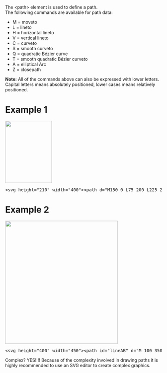 The &lt;path&gt; element is used to define a path.
<br>
The following commands are available for path data:
<ul>
  <li>M = moveto</li>
  <li>L = lineto</li>
  <li>H = horizontal lineto</li>
  <li>V = vertical lineto</li>
  <li>C = curveto</li>
  <li>S = smooth curveto</li>
  <li>Q = quadratic Bézier curve</li>
  <li>T = smooth quadratic Bézier curveto</li>
  <li>A = elliptical Arc</li>
  <li>Z = closepath</li>
</ul>
<b>Note:</b> All of the commands above can also be expressed with lower letters. Capital letters means absolutely positioned, lower cases means relatively positioned.
<h1>Example 1</h1>
<img src="https://i.imgur.com/pAqURcI.png" height="200" width="150">
<pre>&lt;svg height="210" width="400"&gt;&lt;path d="M150 0 L75 200 L225 200 Z" /&gt;&lt;/svg&gt;</pre>
<h1>Example 2</h1>
<img src="https://i.imgur.com/VV25Hnb.png" height="396" width="362">
<pre>&lt;svg height="400" width="450"&gt;&lt;path id="lineAB" d="M 100 350 l 150 -300" stroke="red" stroke-width="3" fill="none" /&gt;&lt;path id="lineBC" d="M 250 50 l 150 300" stroke="red" stroke-width="3" fill="none" /&gt;&lt;path d="M 175 200 l 150 0" stroke="green" stroke-width="3" fill="none" /&gt;&lt;path d="M 100 350 q 150 -300 300 0" stroke="blue" stroke-width="5" fill="none" /&gt;&lt;!-- Mark relevant points --&gt;&lt;g stroke="black" stroke-width="3" fill="black"&gt;&lt;circle id="pointA" cx="100" cy="350" r="3" /&gt;&lt;circle id="pointB" cx="250" cy="50" r="3" /&gt;&lt;circle id="pointC" cx="400" cy="350" r="3" /&gt;&lt;/g&gt;&lt;!-- Label the points --&gt;&lt;g font-size="30" font-family="sans-serif" fill="black" stroke="none" text-anchor="middle"&gt;&lt;text x="100" y="350" dx="-30"&gt;A&lt;/text&gt;&lt;text x="250" y="50" dy="-10"&gt;B&lt;/text&gt;&lt;text x="400" y="350" dx="30"&gt;C&lt;/text&gt;&lt;/g&gt;&lt;/svg&gt;</pre>
Complex? YES!!!! Because of the complexity involved in drawing paths it is highly recommended to use an SVG editor to create complex graphics.
